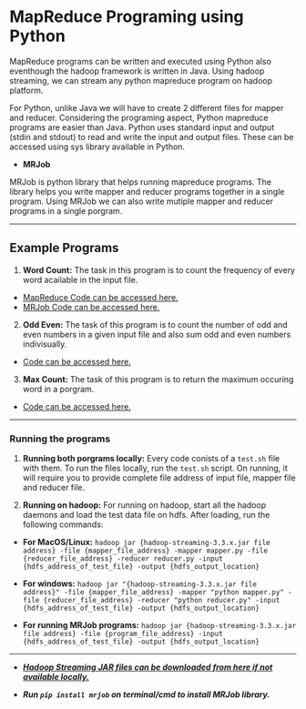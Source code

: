 # MapReduce Programing using Python

MapReduce programs can be written and executed using Python also eventhough the hadoop framework is written in Java. Using hadoop streaming, we can stream any python mapreduce program on hadoop platform.

For Python, unlike Java we will have to create 2 different files for mapper and reducer. Considering the programing aspect, Python mapreduce programs are easier than Java. Python uses standard input and output (stdin and stdout) to read and write the input and output files. These can be accessed using sys library available in Python.

- **MRJob**

MRJob is python library that helps running mapreduce programs. The library helps you write mapper and reducer programs together in a single program. Using MRJob we can also write mutiple mapper and reducer programs in a single porgram.

___
## **Example Programs**

1. **Word Count:** The task in this program is to count the frequency of every word acailable in the input file. 
- [ MapReduce Code can be accessed here.](https://github.com/Raveesh1505/BigData-Training/tree/main/MapReduce/MapReduce_Python/MapReduce/word_count)
- [MRJob Code can be accessed here.](https://github.com/Raveesh1505/BigData-Training/tree/main/MapReduce/MapReduce_Python/MRJob/word_count)

2. **Odd Even:** The task of this program is to count the number of odd and even numbers in a given input file and also sum odd and even numbers indivisually.
- [Code can be accessed here.](https://github.com/Raveesh1505/BigData-Training/tree/main/MapReduce/MapReduce_Python/MapReduce/odd_even)

3. **Max Count:** The task of this program is to return the maximum occuring word in a porgram.
- [Code can be accessed here.](https://github.com/Raveesh1505/BigData-Training/tree/main/MapReduce/MapReduce_Python/MRJob/max_count)
____

### **Running the programs**

1. **Running both porgrams locally:** Every code conists of a `test.sh` file with them. To run the files locally, run the `test.sh` script. On running, it will require you to provide complete file address of input file, mapper file and reducer file.

2. **Running on hadoop:** For running on hadoop, start all the hadoop daemons and load the test data file on hdfs. After loading, run the following commands:

- **For MacOS/Linux:** `hadoop jar {hadoop-streaming-3.3.x.jar file address} -file {mapper_file_address} -mapper mapper.py -file {reducer_file_address} -reducer reducer.py -input {hdfs_address_of_test_file} -output {hdfs_output_location}`

- **For windows:** `hadoop jar "{hadoop-streaming-3.3.x.jar file address}" -file {mapper_file_address} -mapper "python mapper.py" -file {reducer_file_address} -reducer "python reducer.py" -input {hdfs_address_of_test_file} -output {hdfs_output_location}`

- **For running MRJob programs:** `hadoop jar {hadoop-streaming-3.3.x.jar file address} -file {program_file_address} -input {hdfs_address_of_test_file} -output {hdfs_output_location}`

___
- [***Hadoop Streaming JAR files can be downloaded from here if not available locally.***](https://jar-download.com/artifacts/org.apache.hadoop/hadoop-streaming)

- ***Run `pip install mrjob` on terminal/cmd to install MRJob library.***